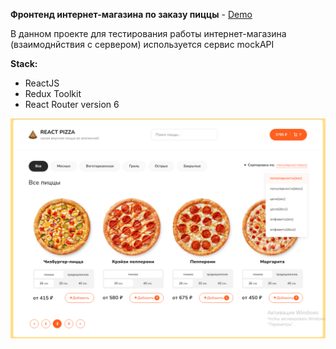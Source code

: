 __Фронтенд интернет-магазина по заказу пиццы__ - [Demo](https://sergeibesunov.github.io/react-pizza/)


В данном проекте для тестирования работы интернет-магазина (взаимоднйствия с сервером) используется сервис mockAPI

__Stack:__

- ReactJS
- Redux Toolkit
- React Router version 6

 ![DemoImg](demo1.png)

